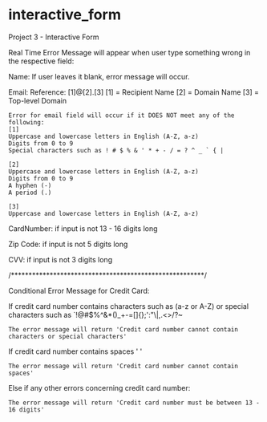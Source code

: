 # interactive_form
 Project 3 - Interactive Form

Real Time Error Message will appear when user type something wrong in the respective field:

Name: 
    If user leaves it blank, error message will occur.

Email: 
    Reference: [1]@[2].[3]
    [1] = Recipient Name
    [2] = Domain Name
    [3] = Top-level Domain

    Error for email field will occur if it DOES NOT meet any of the following:
    [1] 
    Uppercase and lowercase letters in English (A-Z, a-z)
    Digits from 0 to 9
    Special characters such as ! # $ % & ' * + - / = ? ^ _ ` { |

    [2]
    Uppercase and lowercase letters in English (A-Z, a-z)
    Digits from 0 to 9 
    A hyphen (-)
    A period (.) 

    [3]
    Uppercase and lowercase letters in English (A-Z, a-z)

CardNumber:
    if input is not 13 - 16 digits long

Zip Code: 
    if input is not 5 digits long

CVV:
    if input is not 3 digits long

/*******************************************************/

Conditional Error Message for Credit Card:

If credit card number contains characters such as (a-z or A-Z) or special characters such as `!@#$%^&*()_+\-=\[\]{};':"\\|,.<>\/?~

    The error message will return 'Credit card number cannot contain characters or special characters'

If credit card number contains spaces ' ' 

    The error message will return 'Credit card number cannot contain spaces'

Else if any other errors concerning credit card number:

    The error message will return 'Credit card number must be between 13 - 16 digits'

